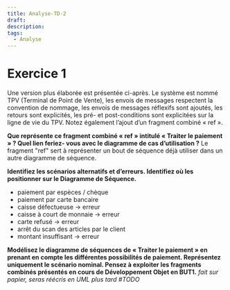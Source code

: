 ```yaml
---
title: Analyse-TD-2
draft: 
description: 
tags:
  - Analyse
---
```

# Exercice 1
Une version plus élaborée est présentée ci-après. Le système est nommé TPV (Terminal de Point de Vente), les envois de messages respectent la convention de nommage, les envois de messages réflexifs sont ajoutés, les retours sont explicités, les pré- et post-conditions sont explicitées sur la ligne de vie du TPV. Notez également l’ajout d’un fragment combiné « ref ».

**Que représente ce fragment combiné « ref » intitulé « Traiter le paiement » ? Quel lien feriez- vous avec le diagramme de cas d’utilisation ?**
Le fragment "ref" sert à représenter un bout de séquence déjà utiliser dans un autre diagramme de séquence.

**Identifiez les scénarios alternatifs et d’erreurs. Identifiez où les positionner sur le Diagramme de Séquence.**
- paiement par espèces / chèque
- paiement par carte bancaire
- caisse défectueuse -> erreur
- caisse à court de monnaie -> erreur
- carte refusé -> erreur
- arrêt du scan des articles par le client
- montant insuffisant -> erreur

**Modélisez le diagramme de séquences de « Traiter le paiement » en prenant en compte les différentes possibilités de paiement. Représentez uniquement le scénario nominal. Pensez à exploiter les fragments combinés présentés en cours de Développement Objet en BUT1.**
*fait sur papier, seras réécris en UML plus tard #TODO* 
